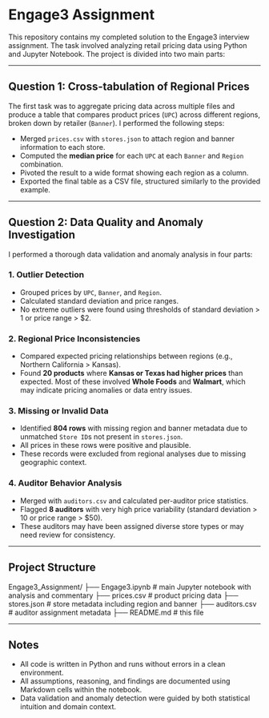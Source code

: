 # Engage3 Assignment

This repository contains my completed solution to the Engage3 interview assignment. The task involved analyzing retail pricing data using Python and Jupyter Notebook. The project is divided into two main parts:

---

## Question 1: Cross-tabulation of Regional Prices

The first task was to aggregate pricing data across multiple files and produce a table that compares product prices (`UPC`) across different regions, broken down by retailer (`Banner`). I performed the following steps:

- Merged `prices.csv` with `stores.json` to attach region and banner information to each store.
- Computed the **median price** for each `UPC` at each `Banner` and `Region` combination.
- Pivoted the result to a wide format showing each region as a column.
- Exported the final table as a CSV file, structured similarly to the provided example.

---

## Question 2: Data Quality and Anomaly Investigation

I performed a thorough data validation and anomaly analysis in four parts:

### 1. Outlier Detection

- Grouped prices by `UPC`, `Banner`, and `Region`.
- Calculated standard deviation and price ranges.
- No extreme outliers were found using thresholds of standard deviation > 1 or price range > $2.

### 2. Regional Price Inconsistencies

- Compared expected pricing relationships between regions (e.g., Northern California > Kansas).
- Found **20 products** where **Kansas or Texas had higher prices** than expected. Most of these involved **Whole Foods** and **Walmart**, which may indicate pricing anomalies or data entry issues.

### 3. Missing or Invalid Data

- Identified **804 rows** with missing region and banner metadata due to unmatched `Store ID`s not present in `stores.json`.
- All prices in these rows were positive and plausible.
- These records were excluded from regional analyses due to missing geographic context.

### 4. Auditor Behavior Analysis

- Merged with `auditors.csv` and calculated per-auditor price statistics.
- Flagged **8 auditors** with very high price variability (standard deviation > 10 or price range > $50).
- These auditors may have been assigned diverse store types or may need review for consistency.

---

## Project Structure

Engage3_Assignment/
├── Engage3.ipynb # main Jupyter notebook with analysis and commentary
├── prices.csv # product pricing data
├── stores.json # store metadata including region and banner
├── auditors.csv # auditor assignment metadata
├── README.md # this file

---

## Notes

- All code is written in Python and runs without errors in a clean environment.
- All assumptions, reasoning, and findings are documented using Markdown cells within the notebook.
- Data validation and anomaly detection were guided by both statistical intuition and domain context.
